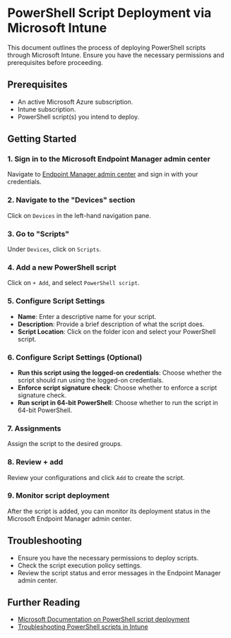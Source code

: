 # PowerShell Script Deployment via Microsoft Intune

This document outlines the process of deploying PowerShell scripts through Microsoft Intune. Ensure you have the necessary permissions and prerequisites before proceeding.

## Prerequisites

- An active Microsoft Azure subscription.
- Intune subscription.
- PowerShell script(s) you intend to deploy.

## Getting Started

### 1. Sign in to the Microsoft Endpoint Manager admin center

Navigate to [Endpoint Manager admin center](https://endpoint.microsoft.com/) and sign in with your credentials.

### 2. Navigate to the "Devices" section

Click on `Devices` in the left-hand navigation pane.

### 3. Go to "Scripts"

Under `Devices`, click on `Scripts`.

### 4. Add a new PowerShell script

Click on `+ Add`, and select `PowerShell script`.

### 5. Configure Script Settings

- **Name**: Enter a descriptive name for your script.
- **Description**: Provide a brief description of what the script does.
- **Script Location**: Click on the folder icon and select your PowerShell script.

### 6. Configure Script Settings (Optional)

- **Run this script using the logged-on credentials**: Choose whether the script should run using the logged-on credentials.
- **Enforce script signature check**: Choose whether to enforce a script signature check.
- **Run script in 64-bit PowerShell**: Choose whether to run the script in 64-bit PowerShell.

### 7. Assignments

Assign the script to the desired groups.

### 8. Review + add

Review your configurations and click `Add` to create the script.

### 9. Monitor script deployment

After the script is added, you can monitor its deployment status in the Microsoft Endpoint Manager admin center.

## Troubleshooting

- Ensure you have the necessary permissions to deploy scripts.
- Check the script execution policy settings.
- Review the script status and error messages in the Endpoint Manager admin center.

## Further Reading

- [Microsoft Documentation on PowerShell script deployment](https://docs.microsoft.com/en-us/mem/intune/apps/intune-management-extension)
- [Troubleshooting PowerShell scripts in Intune](https://docs.microsoft.com/en-us/mem/intune/apps/intune-management-extension#troubleshooting-powershell-scripts)

